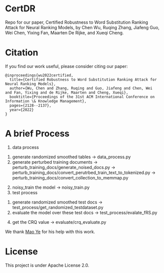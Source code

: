 # CertDR

Repo for our paper, Certified Robustness to Word Substitution Ranking Attack for Neural Ranking Models, by Chen Wu, Ruqing Zhang, Jiafeng Guo, Wei Chen, Yixing Fan, Maarten De Rijke, and Xueqi Cheng.
# Citation
If you find our work useful, please consider citing our paper:
```
@inproceedings{wu2022certified,
  title={Certified Robustness to Word Substitution Ranking Attack for Neural Ranking Models},
  author={Wu, Chen and Zhang, Ruqing and Guo, Jiafeng and Chen, Wei and Fan, Yixing and de Rijke, Maarten and Cheng, Xueqi},
  booktitle={Proceedings of the 31st ACM International Conference on Information \& Knowledge Management},
  pages={2128--2137},
  year={2022}
}
```
# A brief Process

1. data process
1) generate randomized smoothed tables ->  data_process.py
2) generate perturbed training documents -> perturb_training_docs/generate_noised_docs.py -> perturb_training_docs/convert_perutrbed_train_text_to_tokenized.py -> perturb_training_docs/convert_collection_to_memmap.py
2. noisy_train the model  ->  noisy_train.py
3. test process
1) generate randomized smoothed test docs ->  test_process/get_randomized_testdataset.py
2) evaluate the model over these test docs -> test_process/evalate_fRS.py
4. get the CRQ value -> evaluate/crq_evaluate.py

We thank [Mao Ye](https://lushleaf.github.io/) for his help with this work.
# License
This project is under Apache License 2.0.

